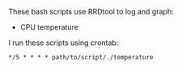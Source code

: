 These bash scripts use RRDtool to log and graph:

* CPU temperature

I run these scripts using crontab:

    */5 * * * * path/to/script/./temperature
